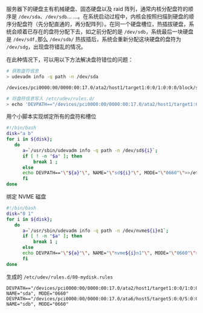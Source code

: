 服务器下的硬盘主有机械硬盘、固态硬盘以及 raid 阵列，通常内核分配盘符的顺序是 `/dev/sda`、`/dev/sdb`… …。在系统启动过程中，内核会按照扫描到硬盘的顺序分配盘符（先分配直通的，再分配阵列）。在同一个硬盘槽位，热插拔硬盘，系统会顺着已存在的盘符分配下去，如之前分配的是 `/dev/sdb`，系统最后一块硬盘是 `/dev/sdf,`那么 `/dev/sdb/` 热拔插后，系统会重新分配这块硬盘的盘符为 `/dev/sdg`，出现盘符错乱的情况。

在此种情况下，可以用以下方法解决盘符错位的问题：

```bash
# 获取盘符信息
> udevadm info -q path -n /dev/sda

/devices/pci0000:00/0000:00:17.0/ata2/host1/target1:0:0/1:0:0:0/block/sda

# 将盘符信息写入 /etc/udev/rules.d/
> echo 'DEVPATH=="/devices/pci0000:00/0000:00:17.0/ata2/host1/target1:0:0/1:0:0:0/block/sda", NAME="sda", MODE="0660"' >> /etc/udev/rules.d/80-mydisk.rules
```

用个小脚本实现绑定所有的盘符和槽位

```bash
#!/bin/bash
disk="a b"
for i in ${disk};
   do
      a=`/usr/sbin/udevadm info -q path -n /dev/sd${i}`;
      if [ ! -n "$a" ]; then
          break 1 ;
      else
      echo DEVPATH=="\"${a}"\", NAME="\"sd${i}"\", MODE="\"0660"\">>/etc/udev/rules.d/80-mydisk.rules;
      fi
done
```

绑定 NVME 磁盘

```bash
#!/bin/bash
disk="0 1"
for i in ${disk};
   do
      a=`/usr/sbin/udevadm info -q path -n /dev/nvme${i}n1`;
      if [ ! -n "$a" ]; then
          break 1 ;
      else
      echo DEVPATH=="\"${a}"\", NAME="\"nvme${i}n1"\", MODE="\"0660"\">>/etc/udev/rules.d/80-mydisk.rules;
      fi
done
```

生成的  `/etc/udev/rules.d/80-mydisk.rules`

```plain
DEVPATH=="/devices/pci0000:00/0000:00:17.0/ata2/host1/target1:0:0/1:0:0:0/block/sda", NAME="sda", MODE="0660"
DEVPATH=="/devices/pci0000:00/0000:00:17.0/ata6/host5/target5:0:0/5:0:0:0/block/sdb", NAME="sdb", MODE="0660"
```

